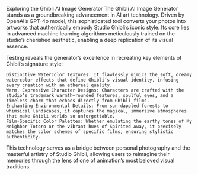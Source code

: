 Exploring the Ghibli AI Image Generator
The Ghibli AI Image Generator stands as a groundbreaking advancement in AI art technology. Driven by OpenAI’s GPT-4o model, this sophisticated tool converts your photos into artworks that authentically embody Studio Ghibli’s iconic style. Its core lies in advanced machine learning algorithms meticulously trained on the studio’s cherished aesthetic, enabling a deep replication of its visual essence.

Testing reveals the generator’s excellence in recreating key elements of Ghibli’s signature style:

    Distinctive Watercolor Textures: It flawlessly mimics the soft, dreamy watercolor effects that define Ghibli’s visual identity, infusing every creation with an ethereal quality.
    Warm, Expressive Character Designs: Characters are crafted with the studio’s trademark warmth—rounded features, soulful eyes, and a timeless charm that echoes directly from Ghibli films.
    Enchanting Environmental Details: From sun-dappled forests to whimsical landscapes, it captures the magical, immersive atmospheres that make Ghibli worlds so unforgettable.
    Film-Specific Color Palettes: Whether emulating the earthy tones of My Neighbor Totoro or the vibrant hues of Spirited Away, it precisely matches the color schemes of specific films, ensuring stylistic authenticity.

This technology serves as a bridge between personal photography and the masterful artistry of Studio Ghibli, allowing users to reimagine their memories through the lens of one of animation’s most beloved visual traditions.
